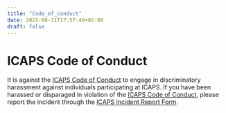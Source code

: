 ```yaml
---
title: "Code_of_conduct"
date: 2022-08-11T17:57:49+02:00
draft: false
---
```


# ICAPS Code of Conduct</h1>

It is against the [ICAPS Code of Conduct](https://www.icaps-conference.org/index.php/Main/CodeOfConduct) to engage in discriminatory harassment against individuals participating at ICAPS. If you have been harassed or disparaged in violation of the [ICAPS Code of Conduct](https://www.icaps-conference.org/icaps-code-of-conduct/), please report the incident through the [ICAPS Incident Report Form](https://incident-report.icaps-conference.org/).

<!-- 
If you would like to reach out to someone directly, you can reach out to one of the two official advocates for ICAPS 2025 --
[Jonathan Schaeffer](mailto:jonathan@ualberta.ca) and [Iman Awaad](mailto:iman.awaad@h-brs.de) -- or the ICAPS Inclusion Chair, [Shirin Sohrabi](mailto:ssohrab@us.ibm.com). -->
